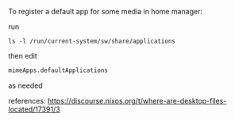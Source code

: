 To register a default app for some media in home manager:

run 
```
ls -l /run/current-system/sw/share/applications
```

then edit
```nix
mimeApps.defaultApplications 
```
as needed


references:
https://discourse.nixos.org/t/where-are-desktop-files-located/17391/3

